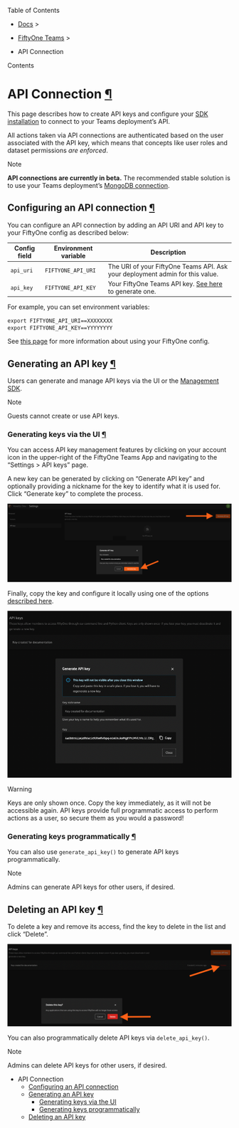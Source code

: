 Table of Contents

- [Docs](../index.html) >

- [FiftyOne Teams](index.html) >
- API Connection

Contents


# API Connection [¶](\#api-connection "Permalink to this headline")

This page describes how to create API keys and configure your
[SDK installation](installation.html#teams-python-sdk) to connect to your Teams
deployment’s API.

All actions taken via API connections are authenticated based on the user
associated with the API key, which means that concepts like user roles and
dataset permissions _are enforced_.

Note

**API connections are currently in beta.** The recommended stable solution
is to use your Teams deployment’s
[MongoDB connection](../fiftyone_concepts/config.html#configuring-mongodb-connection).

## Configuring an API connection [¶](\#configuring-an-api-connection "Permalink to this headline")

You can configure an API connection by adding an API URI and API key to your
FiftyOne config as described below:

| Config field | Environment variable | Description |
| --- | --- | --- |
| `api_uri` | `FIFTYONE_API_URI` | The URI of your FiftyOne Teams API. Ask your deployment admin for this value. |
| `api_key` | `FIFTYONE_API_KEY` | Your FiftyOne Teams API key. [See here](#teams-generate-api-key) to generate one. |

For example, you can set environment variables:

```
export FIFTYONE_API_URI==XXXXXXXX
export FIFTYONE_API_KEY==YYYYYYYY

```

See
[this page](../fiftyone_concepts/config.html#configuring-fiftyone) for more information about using your
FiftyOne config.

## Generating an API key [¶](\#generating-an-api-key "Permalink to this headline")

Users can generate and manage API keys via the UI or the
[Management SDK](management_sdk.html#teams-management-sdk).

Note

Guests cannot create or use API keys.

### Generating keys via the UI [¶](\#generating-keys-via-the-ui "Permalink to this headline")

You can access API key management features by clicking on your account icon in
the upper-right of the FiftyOne Teams App and navigating to the
“Settings > API keys” page.

A new key can be generated by clicking on “Generate API key” and optionally
providing a nickname for the key to identify what it is used for. Click
“Generate key” to complete the process.

![api-key-generate](../_images/api_key_generate.png)

Finally, copy the key and configure it locally using one of the options
[described here](#teams-api-connection).

![api-key-generated](../_images/api_key_generated.png)

Warning

Keys are only shown once. Copy the key immediately, as it will not be
accessible again. API keys provide full programmatic access to perform
actions as a user, so secure them as you would a password!

### Generating keys programmatically [¶](\#generating-keys-programmatically "Permalink to this headline")

You can also use
`generate_api_key()` to
generate API keys programmatically.

Note

Admins can generate API keys for other users, if desired.

## Deleting an API key [¶](\#deleting-an-api-key "Permalink to this headline")

To delete a key and remove its access, find the key to delete in the list and
click “Delete”.

![api-key-delete](../_images/api_key_delete.png)

You can also programmatically delete API keys via
`delete_api_key()`.

Note

Admins can delete API keys for other users, if desired.

- API Connection
  - [Configuring an API connection](#configuring-an-api-connection)
  - [Generating an API key](#generating-an-api-key)
    - [Generating keys via the UI](#generating-keys-via-the-ui)
    - [Generating keys programmatically](#generating-keys-programmatically)
  - [Deleting an API key](#deleting-an-api-key)
